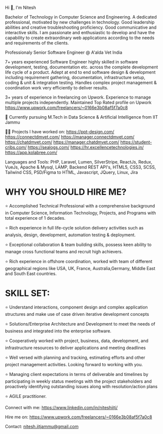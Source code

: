 Hi 👋, I'm Nitesh

Bachelor of Technology in Computer Science and Engineering. A dedicated professional, motivated by new challenges in technology. Good leadership abilities and creative troubleshooting proficiency. Good communicative and interactive skills.
I am passionate and enthusiastic to develop and have the capability to create extraordinary web applications according to the needs and requirements of the clients.

Professionaly Senior Software Engineer @ A'alda Vet India

7+ years experienced Software Engineer highly skilled in software development, testing, documentation etc. across the complete development life cycle of a product. Adept at end to end software design & development including requirement gathering, documentation, infrastructure setup, coding & unit & integration testing. Handles complex project management & coordination work very efficiently to deliver results.

3+ years of experience in freelancing on Upwork. Experience to manage multiple projects independently. Maintained Top Rated profile on Upwork https://www.upwork.com/freelancers/~0166e3b08af5f7a0c8

🌱 Currently pursuing M.Tech in Data Science & Artificial Intelligence from IIT Jammu

👨‍💻 Projects I have worked on:
https://ppt-design.com/
https://connectdmvet.com/
https://manager.connectdmvet.com/
https://chatdmvet.com/
https://manager.chatdmvet.com/ 
https://student-cribs.com/
https://sealogs.com/
https://hr.excellencetechnologies.in/
https://app.kolabree.com/

Languages and Tools:
PHP, Laravel, Lumen,  SilverStripe, ReactJs, Redux, VueJs, Apache & Mysql, LAMP, Backend REST API's, HTML5, CSS3, SCSS, Tailwind CSS, PSD/Figma to HTML, Javascript, JQuery, Linux, Jira


WHY YOU SHOULD HIRE ME?
=======================

⭐ Accomplished Technical Professional with a comprehensive background in Computer Science, Information Technology, Projects, and Programs with total experience of 1 decades.

⭐ Rich experience in full life-cycle solution delivery activities such as analysis, design, development,
automation testing & deployment.

⭐ Exceptional collaboration & team building skills, possess keen ability to manage cross functional teams and recruit high achievers.

⭐ Rich experience in offshore coordination, worked with team of different geographical regions like USA, UK, France, Australia,Germany, Middle East and South East countries.


SKILL SET:
==========
⭐ Understand interactions, component design and complex application structures and make use of case driven iterative development concepts

⭐ Solutions/Enterprise Architecture and Development to meet the needs of business and integrated into the enterprise software.

⭐ Cooperatively worked with project, business, data, development, and infrastructure resources to deliver applications and meeting deadlines

⭐ Well versed with planning and tracking, estimating efforts and other project management activities.
Looking forward to working with you.

⭐ Managing client expectations in terms of deliverable and timelines by participating in weekly status meetings with the project stakeholders and proactively identifying outstanding issues along with resolution/action plans

⭐ AGILE practitioner.


Connect with me:
https://www.linkedin.com/in/niteshiitj/

Hire me on:
https://www.upwork.com/freelancers/~0166e3b08af5f7a0c8

Contact: 
nitesh.iitjammu@gmail.com
